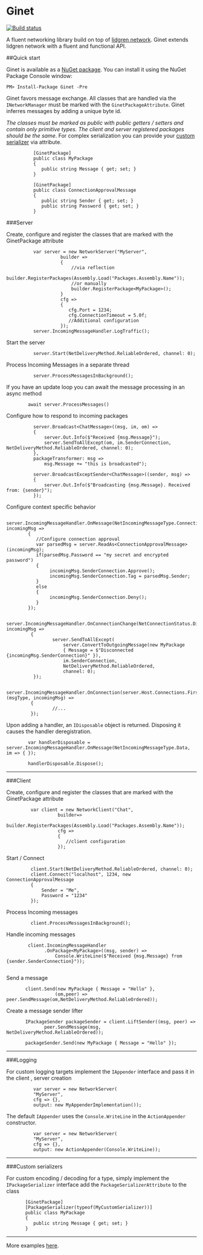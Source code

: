 # Ginet

[![Build status](https://ci.appveyor.com/api/projects/status/4ctmsofu3ilvak50?svg=true)](https://ci.appveyor.com/project/gmich/ginet) 

A fluent networking library build on top of [lidgren network](https://github.com/lidgren/lidgren-network-gen3). Ginet extends lidgren network with a fluent and functional API.

##Quick start

Ginet is available as a [NuGet package](https://www.nuget.org/packages/Ginet/). You can install it using the NuGet Package Console window:

```
PM> Install-Package Ginet -Pre
```

Ginet favors message exchange. All classes that are handled via the `INetworkManager` must be marked with the `GinetPackageAttribute`. Ginet inferres messages by adding a unique byte id.

*The classes must be marked as public with public getters / setters and contain only primitive types. The client and server registered packages should be the same*. 
For complex serialization you can provide your [custom serializer](https://github.com/gmich/Ginet/blob/master/README.md#custom-serializers) via attribute.



```
          [GinetPackage]
          public class MyPackage
          {
             public string Message { get; set; }
          }
          
          [GinetPackage]
          public class ConnectionApprovalMessage
          {
             public string Sender { get; set; }
             public string Password { get; set; }
          }
```

###Server

Create, configure and register the classes that are marked with the GinetPackage attribute

```
          var server = new NetworkServer("MyServer",
                    builder =>
                    {
                        //via reflection
                        builder.RegisterPackages(Assembly.Load("Packages.Assembly.Name"));
                        //or manually
                        builder.RegisterPackage<MyPackage>();
                    }
                    cfg =>
                    {
                       cfg.Port = 1234;
                       cfg.ConnectionTimeout = 5.0f;
                       //Additional configuration
                    });
          server.IncomingMessageHandler.LogTraffic();
```        

Start the server

``` 
          server.Start(NetDeliveryMethod.ReliableOrdered, channel: 0);
```

Process Incoming Messages in a separate thread

```
          server.ProcessMessagesInBackground();           
```

If you have an update loop you can await the message processing in an async method

```
        await server.ProcessMessages()
```

Configure how to respond to incoming packages

```          
          server.Broadcast<ChatMessage>((msg, im, om) =>
          {
              server.Out.Info($"Received {msg.Message}");
              server.SendToAllExcept(om, im.SenderConnection, NetDeliveryMethod.ReliableOrdered, channel: 0);
          }, 
          packageTransformer: msg => 
              msg.Message += "this is broadcasted");
          
          server.BroadcastExceptSender<ChatMessage>((sender, msg) =>
          {
              server.Out.Info($"Broadcasting {msg.Message}. Received from: {sender}");
          });

```

Configure context specific behavior 

```
        server.IncomingMessageHandler.OnMessage(NetIncomingMessageType.ConnectionApproval, incomingMsg =>
        {
           //Configure connection approval
           var parsedMsg = server.ReadAs<ConnectionApprovalMessage>(incomingMsg);
           if(parsedMsg.Password == "my secret and encrypted password")
           {
                incomingMsg.SenderConnection.Approve();
                incomingMsg.SenderConnection.Tag = parsedMsg.Sender;
           }
           else
           {
                incomingMsg.SenderConnection.Deny();
           }
        });
```

```
         server.IncomingMessageHandler.OnConnectionChange(NetConnectionStatus.Disconnected, incomingMsg =>
         {
                 server.SendToAllExcept(
                     server.ConvertToOutgoingMessage(new MyPackage
                     { Message = $"Disconnected {incomingMsg.SenderConnection}" }),
                     im.SenderConnection,
                     NetDeliveryMethod.ReliableOrdered,
                     channel: 0);
          });
```        

```
         server.IncomingMessageHandler.OnConnection(server.Host.Connections.First(), (msgType, incomingMsg) =>
         {
                 //...
         });
```    

Upon adding a handler, an `IDisposable` object is returned. Disposing it causes the handler deregistration.

```
        var handlerDisposable = server.IncomingMessageHandler.OnMessage(NetIncomingMessageType.Data, im => { });
        
        handlerDisposable.Dispose();
```

----

###Client

Create, configure and register the classes that are marked with the GinetPackage attribute

```
         var client = new NetworkClient("Chat", 
                   builder=>
                        builder.RegisterPackages(Assembly.Load("Packages.Assembly.Name"));
                   cfg =>
                   {  
                      //client configuration
                   });
```

Start / Connect

```
         client.Start(NetDeliveryMethod.ReliableOrdered, channel: 0);
         client.Connect("localhost", 1234, new ConnectionApprovalMessage
         {
             Sender = "Me",
             Password = "1234"
         });
```

Process Incoming messages

```
         client.ProcessMessagesInBackground();           
```

Handle incoming messages

```
        client.IncomingMessageHandler
              .OnPackage<MyPackage>((msg, sender) => 
                  Console.WriteLine($"Received {msg.Message} from {sender.SenderConnection}"));
                  
```
Send a message

```
       client.Send(new MyPackage { Message = "Hello" },
                  (om,peer) => peer.SendMessage(om,NetDeliveryMethod.ReliableOrdered));
``` 
                 
Create a message sender lifter

```
       IPackageSender packageSender = client.LiftSender((msg, peer) =>
              peer.SendMessage(msg, NetDeliveryMethod.ReliableOrdered));
              
       packageSender.Send(new MyPackage { Message = "Hello" });
```

---

###Logging

For custom logging targets implement the `IAppender` interface and pass it in the client , server creation

```
          var server = new NetworkServer(
          "MyServer",
          cfg => {},
          output: new MyAppenderImplementation());
```

The default `IAppender` uses the `Console.WriteLine` in the `ActionAppender` constructor.

```
          var server = new NetworkServer(
          "MyServer",
          cfg => {},
          output: new ActionAppender(Console.WriteLine));
```

----

###Custom serializers

For custom encoding / decoding for a type, simply implement the `IPackageSerializer` interface add the `PackageSerializerAttribute` to the class

```
       [GinetPackage]
       [PackageSerializer(typeof(MyCustomSerializer))]
       public class MyPackage
       {
          public string Message { get; set; }
       }
```      

----

More examples [here](https://github.com/gmich/Ginet/tree/master/Samples/Chat).

